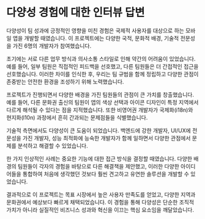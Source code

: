 # 다양성 경험에 대한 인터뷰 답변

다양성이 팀 성과에 긍정적인 영향을 미친 경험은 국제적 사용자를 대상으로 하는 모바일 앱을 개발할 때였습니다. 이 프로젝트에는 다양한 국적, 문화적 배경, 기술적 전문성을 가진 6명의 개발자가 참여했습니다.

초기에는 서로 다른 업무 방식과 의사소통 스타일로 인해 약간의 어려움이 있었습니다. 예를 들어, 일부 팀원은 직접적인 피드백을 선호했고, 다른 팀원들은 더 간접적인 접근을 선호했습니다. 이러한 차이를 인식한 후, 우리는 팀 규범을 함께 정립하고 다양한 관점이 존중받는 안전한 환경을 조성하기 위해 노력했습니다.

프로젝트가 진행되면서 다양한 배경을 가진 팀원들의 관점이 큰 가치를 창출했습니다. 예를 들어, 다른 문화권 출신의 팀원이 앱의 색상 선택과 아이콘 디자인이 특정 지역에서 다르게 해석될 수 있다는 점을 지적했습니다. 또한 비영어권 개발자가 국제화(i18n)와 현지화(l10n) 과정에서 흔히 간과되는 문제점들을 식별했습니다.

기술적 측면에서도 다양성이 큰 도움이 되었습니다. 백엔드에 강한 개발자, UI/UX에 전문성을 가진 개발자, 성능 최적화에 능숙한 개발자가 함께 일하면서 다양한 관점에서 문제를 분석하고 해결할 수 있었습니다.

한 가지 인상적인 사례는 중요한 기능에 대한 접근 방식을 결정할 때였습니다. 다양한 배경의 팀원들이 각자의 경험을 바탕으로 다른 해결책을 제안했고, 이러한 다양한 아이디어들을 통합하여 처음에 생각했던 것보다 훨씬 견고하고 유연한 솔루션을 개발할 수 있었습니다.

결과적으로 이 프로젝트는 목표 시장에서 높은 사용자 만족도를 얻었고, 다양한 지역과 문화권에서 예상보다 빠르게 채택되었습니다. 이 경험을 통해 다양성은 단순한 조직적 가치가 아니라 실질적인 비즈니스 성과와 혁신을 이끄는 핵심 요소임을 깨달았습니다.